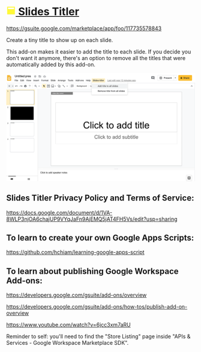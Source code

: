 # [<img src="slides-titler.png" height="25"> Slides Titler](https://gsuite.google.com/marketplace/app/foo/117735578843)

https://gsuite.google.com/marketplace/app/foo/117735578843

Create a tiny title to show up on each slide.

This add-on makes it easier to add the title to each slide. If you decide you don't want it anymore, there's an option to remove all the titles that were automatically added by this add-on.

<img src="screenshot-wide-menu.png" width="700">

## Slides Titler Privacy Policy and Terms of Service:

<https://docs.google.com/document/d/1VA-8WLP3njOA6chajUP9VYqJaFn9AjEMQ5jAT4FH5Vs/edit?usp=sharing>

## To learn to create your own Google Apps Scripts:

<https://github.com/hchiam/learning-google-apps-script>

## To learn about publishing Google Workspace Add-ons:

<https://developers.google.com/gsuite/add-ons/overview>

<https://developers.google.com/gsuite/add-ons/how-tos/publish-add-on-overview>

<https://www.youtube.com/watch?v=6jcc3xm7aRU>

Reminder to self: you'll need to find the "Store Listing" page inside "APIs & Services - Google Workspace Marketplace SDK".
